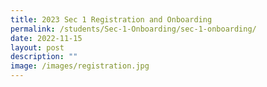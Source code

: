 ```yaml
---
title: 2023 Sec 1 Registration and Onboarding
permalink: /students/Sec-1-Onboarding/sec-1-onboarding/
date: 2022-11-15
layout: post
description: ""
image: /images/registration.jpg
---
```

